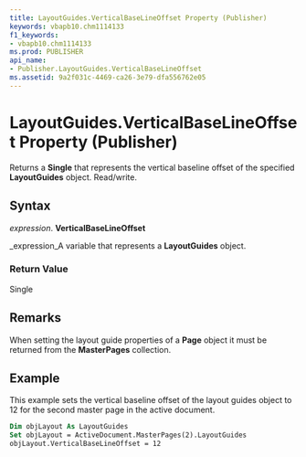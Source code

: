 ```yaml
---
title: LayoutGuides.VerticalBaseLineOffset Property (Publisher)
keywords: vbapb10.chm1114133
f1_keywords:
- vbapb10.chm1114133
ms.prod: PUBLISHER
api_name:
- Publisher.LayoutGuides.VerticalBaseLineOffset
ms.assetid: 9a2f031c-4469-ca26-3e79-dfa556762e05
---
```



# LayoutGuides.VerticalBaseLineOffset Property (Publisher)

Returns a  **Single** that represents the vertical baseline offset of the specified **LayoutGuides** object. Read/write.


## Syntax

 _expression_. **VerticalBaseLineOffset**

 _expression_A variable that represents a  **LayoutGuides** object.


### Return Value

Single


## Remarks

When setting the layout guide properties of a  **Page** object it must be returned from the **MasterPages** collection.


## Example

This example sets the vertical baseline offset of the layout guides object to 12 for the second master page in the active document.


```vb
Dim objLayout As LayoutGuides 
Set objLayout = ActiveDocument.MasterPages(2).LayoutGuides 
objLayout.VerticalBaseLineOffset = 12 

```


